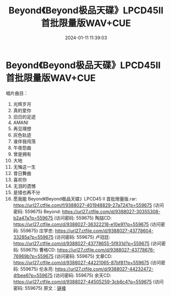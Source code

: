 ﻿---
title: Beyond《Beyond极品天碟》LPCD45II首批限量版WAV+CUE
date: 2024-01-11 11:39:03
categories: WAV车载音乐、镜像
tags: 华语中文
---
# Beyond《Beyond极品天碟》LPCD45II首批限量版WAV+CUE

唱片曲目：
01. 光辉岁月
02. 真的爱你
03. 旧日的足迹
04. AMANI
05. 再见理想
06. 灰色轨迹
07. 谁伴我闯荡
08. 午夜怨曲
09. 曾是拥有
10. 大地
11. 无悔这一生
12. 昔日舞曲
13. 喜欢你
14. 无泪的遗憾
15. 是错也再不分
16. 愿我能
Beyond《Beyond极品天碟》LPCD45 II 首批限量版.rar: https://url27.ctfile.com/f/9388027-401948829-27a724?p=559675
(访问密码: 559675)
Beyond: https://url27.ctfile.com/d/9388027-30355308-b2a47a?p=559675
(访问密码: 559675)
陶喆CD: https://url27.ctfile.com/d/9388027-36322218-e10e91?p=559675
(访问密码: 559675)
庄学忠: https://url27.ctfile.com/d/9388027-43778604-33285a?p=559675
(访问密码: 559675)
卢冠廷: https://url27.ctfile.com/d/9388027-43778655-5f931d?p=559675
(访问密码: 559675)
曹格CD: https://url27.ctfile.com/d/9388027-43778676-76969b?p=559675
(访问密码: 559675)
文章CD: https://url27.ctfile.com/d/9388027-44221065-87bf81?p=559675
(访问密码: 559675)
伦永亮: https://url27.ctfile.com/d/9388027-44232472-4fbee6?p=559675
(访问密码: 559675)
余天CD: https://url27.ctfile.com/d/9388027-44505259-3cb6c4?p=559675
(访问密码: 559675)
原文：[链接](https://blog.sina.com.cn/s/blog_1647c7e7601031466.html)